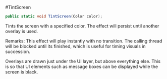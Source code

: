 #TintScreen
``` csharp
public static void TintScreen(Color color);
```

Tints the screen with a specified color. The effect will persist until another overlay is used.

Remarks:
This effect will play instantly with no transition. The calling thread will be blocked until its finished, which is useful for timing visuals in succession.

Overlays are drawn just under the UI layer, but above everything else. This is so that UI elements such as message boxes can be displayed while the screen is black.
